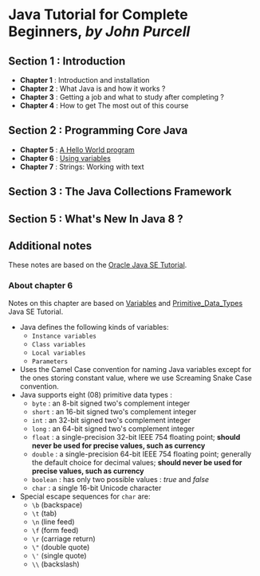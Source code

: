 # Java Tutorial for Complete Beginners, *by John Purcell*

## Section 1 : Introduction
- **Chapter 1** : Introduction and installation
- **Chapter 2** : What Java is and how it works ?
- **Chapter 3** : Getting a job and what to study after completing ?
- **Chapter 4** : How to get The most out of this course    

## Section 2 : Programming Core Java
- **Chapter 5** : [A Hello World program][chapter_5_programs]
- **Chapter 6** : [Using variables][chapter_6_programs]
- **Chapter 7** : Strings: Working with text

## Section 3 : The Java Collections Framework
## Section 5 : What's New In Java 8 ?

[chapter_5_programs]: https://github.com/Ange-TOSSOU/Java_Tutorial_for_Complete_Beginners/tree/main/Chapter_5
[chapter_6_programs]: https://github.com/Ange-TOSSOU/Java_Tutorial_for_Complete_Beginners/tree/main/Chapter_6

## Additional notes
These notes are based on the [Oracle Java SE Tutorial][oracle_java_se_tutorial].
### About chapter 6
Notes on this chapter are based on [Variables][oracle_tutorial_variables] and [Primitive_Data_Types][oracle_tutorial_primitive_data_types] Java SE Tutorial.
- Java defines the following kinds of variables:
  - `Instance variables`
  - `Class variables`
  - `Local variables`
  - `Parameters`
- Uses the Camel Case convention for naming Java variables except for the ones storing constant value, where we use Screaming Snake Case convention.
- Java supports eight (08) primitive data types :
  - `byte` : an 8-bit signed two's complement integer
  - `short` : an 16-bit signed two's complement integer
  - `int` : an 32-bit signed two's complement integer
  - `long` : an 64-bit signed two's complement integer
  - `float` : a single-precision 32-bit IEEE 754 floating point; **should never be used for precise values, such as currency**
  - `double` : a single-precision 64-bit IEEE 754 floating point; generally the default choice for decimal values; **should never be used for precise values, such as currency**
  - `boolean` : has only two possible values : *true* and *false*
  - `char` : a single 16-bit Unicode character
- Special escape sequences for `char` are:
  - `\b` (backspace)
  - `\t` (tab)
  - `\n` (line feed)
  - `\f` (form feed)
  - `\r` (carriage return)
  - `\"` (double quote)
  - `\'` (single quote)
  - `\\` (backslash)

[oracle_java_se_tutorial]: https://docs.oracle.com/javase/tutorial/tutorialLearningPaths.html
[oracle_tutorial_variables]: https://docs.oracle.com/javase/tutorial/java/nutsandbolts/variables.html
[oracle_tutorial_primitive_data_types]: https://docs.oracle.com/javase/tutorial/java/nutsandbolts/datatypes.html

[comment]: # (String objects are immutable, which means that once created, their values cannot be changed.)